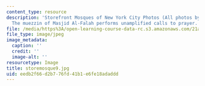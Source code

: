 ```yaml
---
content_type: resource
description: 'Storefront Mosques of New York City Photos (All photos by Susan Slyomovics):
  The muezzin of Masjid Al-Falah performs unamplified calls to prayer.'
file: /media/https%3A/open-learning-course-data-rc.s3.amazonaws.com/21a-453-anthropology-of-the-middle-east-spring-2004/eedb2f66d2b776fd41b1e6fe18adaddd_storemosque9.jpg
file_type: image/jpeg
image_metadata:
  caption: ''
  credit: ''
  image-alt: ''
resourcetype: Image
title: storemosque9.jpg
uid: eedb2f66-d2b7-76fd-41b1-e6fe18adaddd
---
```

